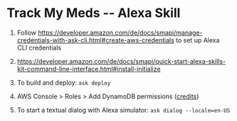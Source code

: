 Track My Meds -- Alexa Skill
============================

1) Follow https://developer.amazon.com/de/docs/smapi/manage-credentials-with-ask-cli.html#create-aws-credentials to set up Alexa CLI credentials
2) https://developer.amazon.com/de/docs/smapi/quick-start-alexa-skills-kit-command-line-interface.html#install-initialize

3) To build and deploy: `ask deploy`
4) AWS Console > Roles > Add DynamoDB permissions (<a href="https://www.youtube.com/watch?v=wXLFFBB8PQ4">credits</a>)
5) To start a textual dialog with Alexa simulator: `ask dialog --locale=en-US`